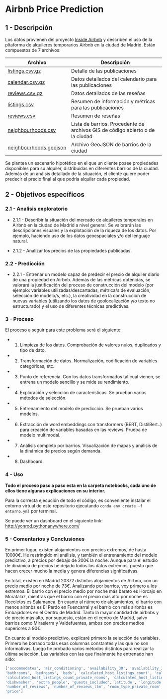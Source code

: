 # Airbnb Price Prediction


## 1 - Descripción

Los datos provienen del proyecto [Inside Airbnb](http://insideairbnb.com/about.html) y describen el uso de la pltaforma de alquileres temporarios Airbnb en la ciudad de Madrid. Están compuestos de 7 archivos:

Archivo | Descripción
--------|------------
[listings.csv.gz](http://data.insideairbnb.com/spain/comunidad-de-madrid/madrid/2020-01-10/data/listings.csv.gz) | Detalle de las publicaciones
[calendar.csv.gz](http://data.insideairbnb.com/spain/comunidad-de-madrid/madrid/2020-01-10/data/calendar.csv.gz) | Datos detallados del calendario para las publicaciones
[reviews.csv.gz](http://data.insideairbnb.com/spain/comunidad-de-madrid/madrid/2020-01-10/data/reviews.csv.gz) | Datos detallados de las reseñas
[listings.csv](http://data.insideairbnb.com/spain/comunidad-de-madrid/madrid/2020-01-10/visualisations/listings.csv) | Resumen de información y métricas para las publicaciones
[reviews.csv](http://data.insideairbnb.com/spain/comunidad-de-madrid/madrid/2020-01-10/visualisations/reviews.csv) | Resumen de reseñas 
[neighbourhoods.csv](http://data.insideairbnb.com/spain/comunidad-de-madrid/madrid/2020-01-10/visualisations/neighbourhoods.csv) | Lista de barrios. Procedente de archivos GIS de código abierto o de la ciudad
[neighbourhoods.geojson](http://data.insideairbnb.com/spain/comunidad-de-madrid/madrid/2020-01-10/visualisations/neighbourhoods.geojson) | Archivo GeoJSON de barrios de la ciudad

Se plantea un escenario hipotético en el que un cliente posee propiedades disponibles para su alquiler, distribuidas en diferentes barrios de la ciudad. Además de un análsis detallado de la situación, el cliente quiere poder predecir el precio final al que podría alquilar cada propiedad. 

## 2 - Objetivos específicos 

### 2.1 - Analisis exploratorio

*  2.1.1 - Describir la situación del mercado de alquileres temporales en Airbnb en la ciudad de Madrid a nivel general. Se valorarán las descripciones visuales y la explotación de la riqueza de los datos. Por ejemplo, haciendo uso de los datos geoespaciales y/o del lenguaje natural.

*  2.1.2 - Analizar los precios de las propiedades publicadas.

### 2.2 - Predicción

* 2.2.1 - Entrenar un modelo capaz de predecir el precio de alquiler diario de una propiedad en Airbnb. Además de las métricas obtenidas, se valorará la justificación del proceso de construcción del modelo (por ejemplo: variables utilizadas/descartadas, métrica/s de evaluación, selección de modelo/s, etc.), la creatividad en la construcción de nuevas variables (utilizando los datos de geolocalización y/o texto no estructurado) y el uso de diferentes técnicas predictivas.


### 3 - Proceso

El proceso a seguir para este problema será el siguiente:
    
+ 1) Limpieza de los datos. Comprobación de valores nulos, duplicados y tipo de dato.
+ 2) Transformación de datos. Normalización, codificación de variables categóricas, etc..
+ 3) Punto de referencia. Con los datos transformados tal cual vienen, se entrena un modelo sencillo y se mide su rendimiento.
+ 4) Exploración y selección de características. Se prueban varios métodos de selección.
+ 5) Entrenamiento del modelo de predicción. Se prueban varios modelos.
+ 6) Extracción de word embeddings con transformers (BERT, DistilBert..) para creación de variables basadas en las reviews. Prueba de modelo multimodal.
+ 7) Análisis completo por barrios. Visualización de mapas y análisis de la dinámica de precios según demanda.
+ 8) Dashboard.


### 4 - Uso

**Todo el proceso paso a paso esta en la carpeta notebooks, cada uno de ellos tiene algunas explicaciones en su interior.**

Para la correcta ejecución de todo el código, es conveniente instalar el entorno virtual de este repositorio ejecutando `conda env create -f entorno.yml` por terminal.

Se puede ver un dashboard en el siguiente link: http://yonrod.pythonanywhere.com/


### 5 - Comentarios y Conclusiones

En primer lugar, existen alojamientos con precios extremos, de hasta 10000€. He restringido mi análisis, y también el entrenamiento del modelo predictivo, a precios por debajo de 200€ la noche. Aunque para el estudio de dinámica de precios he dejado todos los datos extremos, puesto que hacen crecer mucho la media y genera diferencias significativas.

En total, existen en Madrid 20372 distintos alojamientos de Airbnb, con un precio medio por noche de 73€. Analizando por barrios, voy primero a los extremos. El barrio con el precio medio por noche más barato es Horcajo en Moratalaz, mientras que el barrio con el precio más alto por noche es Recoletos es Salamanca. En cuanto al número de alojamientos, el barrio con menos airbnbs es El Pardo en Fuencarral y el barrio con más airbnbs es Embajadores en el Centro de Madrid. Tanto la mayor cantidad de airbnbs y de precio más alto, por supuesto, están en el centro de Madrid, salvo barrios como Mirasierra y Valdefuentes, ambos con precios medios superiores a 90€.


En cuanto al modelo predictivo, explicaré primero la selección de variables. Primero he borrado todas esas columnas constantes y las que no son informativas. Luego he probado varios métodos distintos para realizar la última selección. Las variables con las que finalmente he entrenado han sido:

```python
['accommodates', 'air_conditioning', 'availability_30', 'availability_365', 'availability_60', 'availability_90',
'bathrooms', 'bedrooms', 'beds', 'calculated_host_listings_count', 'calculated_host_listings_count_entire_homes',
'calculated_host_listings_count_private_rooms', 'calculated_host_listings_count_shared_rooms', 'cleaning_fee',
'dishwasher', 'extra_people', 'guests_included','latitude', 'longitude', 'maximum_nights', 'minimum_nights', 
'number_of_reviews', 'number_of_reviews_ltm', 'room_type_private_room', 'room_type_shared_room', 'security_deposit',
'price']
```




